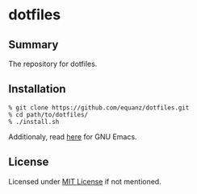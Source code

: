 # dotfiles

## Summary
The repository for dotfiles.

## Installation
```
% git clone https://github.com/equanz/dotfiles.git
% cd path/to/dotfiles/
% ./install.sh
```

Additionaly, read [here](./.emacs.d/README.org) for GNU Emacs.

## License
Licensed under [MIT License](./LICENSE) if not mentioned.
